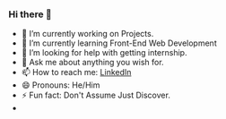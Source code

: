 ### Hi there 👋
- 🔭 I’m currently working on Projects.
- 🌱 I’m currently learning Front-End Web Development
- 🤔 I’m looking for help with getting internship.
- 💬 Ask me about anything you wish for.
- 📫 How to reach me: [LinkedIn](https://www.linkedin.com/in/harsh-dhama-06a5921aa/)
- 😄 Pronouns: He/Him
- ⚡ Fun fact: Don't Assume Just Discover.
- [](https://api.daily.dev/devcards/db0899975d6a4839adbc5bab1bbe609a.png?r=acu)
<!--
**Harsh-d-lab/Harsh-d-lab** is a ✨ _special_ ✨ repository because its `README.md` (this file) appears on your GitHub profile.

Here are some ideas to get you started:

- 🔭 I’m currently working on ...
- 🌱 I’m currently learning ...
- 👯 I’m looking to collaborate on ...
- 🤔 I’m looking for help with ...
- 💬 Ask me about ...
- 📫 How to reach me: ...
- 😄 Pronouns: ...
- ⚡ Fun fact: ...
-->
